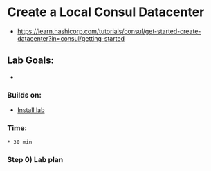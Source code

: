 # Create a Local Consul Datacenter

* https://learn.hashicorp.com/tutorials/consul/get-started-create-datacenter?in=consul/getting-started

## Lab Goals:

* 

### Builds on:
* [Install lab](../lab01)

### Time:
    * 30 min

### Step 0) Lab plan

